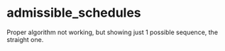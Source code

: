 # admissible_schedules 

Proper algorithm not working, but showing just 1 possible sequence, the straight one.